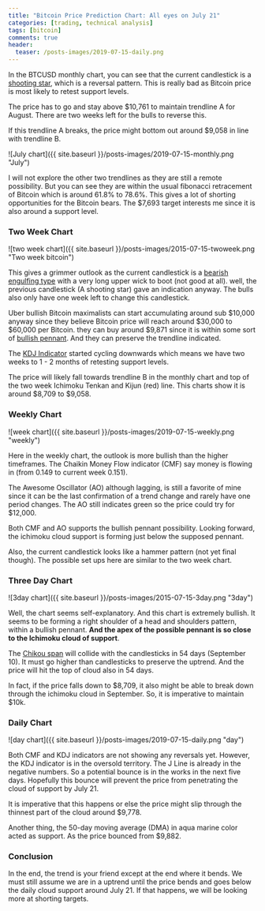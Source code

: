 ```yaml
---
title: "Bitcoin Price Prediction Chart: All eyes on July 21"
categories: [trading, technical analysis]
tags: [bitcoin]
comments: true
header:
  teaser: /posts-images/2019-07-15-daily.png
---
```


In the BTCUSD monthly chart, you can see that the current candlestick is a [shooting star](https://en.wikipedia.org/wiki/Shooting_star_(candlestick_pattern)), which is a reversal pattern. This is really bad as Bitcoin price is most likely to retest support levels.

The price has to go and stay above $10,761 to maintain trendline A for August. There are two weeks left for the bulls to reverse this.

If this trendline A breaks, the price might bottom out around $9,058 in line with trendline B. 

![July chart]({{ site.baseurl }}/posts-images/2019-07-15-monthly.png "July")

I will not explore the other two trendlines as they are still a remote possibility. But you can see they are within the usual fibonacci retracement of Bitcoin which is around 61.8% to 78.6%. This gives a lot of shorting opportunities for the Bitcoin bears. The $7,693 target interests me since it is also around a support level.

### Two Week Chart

![two week chart]({{ site.baseurl }}/posts-images/2015-07-15-twoweek.png "Two week bitcoin")

This gives a grimmer outlook as the current candlestick is a [bearish engulfing type](https://www.investopedia.com/terms/b/bearishengulfingp.asp) with a very long upper wick to boot (not good at all). well, the previous candlestick (A shooting star) gave an indication anyway. The bulls also only have one week left to change this candlestick.

Uber bullish Bitcoin maximalists can start accumulating around sub $10,000 anyway since they believe Bitcoin price will reach around $30,000 to $60,000 per Bitcoin. they can buy around $9,871 since it is within some sort of [bullish pennant](https://traderhq.com/trading-strategies/bullish-pennant-how-to-identify-and-use-it/). And they can preserve the trendline indicated.

The [KDJ Indicator](https://www.tradinginsidertips.com/kdj-indicator) started cycling downwards which means we have two weeks to 1 - 2 months of retesting support levels.

The price will likely fall towards trendline B in the monthly chart and top of the two week Ichimoku Tenkan and Kijun (red) line. This charts show it is around $8,709 to $9,058.

### Weekly Chart

![week chart]({{ site.baseurl }}/posts-images/2019-07-15-weekly.png "weekly")

Here in the weekly chart, the outlook is more bullish than the higher timeframes. The Chaikin Money Flow indicator (CMF) say money is flowing in (from 0.149 to current week 0.151).

The Awesome Oscillator (AO) although lagging, is still a favorite of mine since it can be the last confirmation of a trend change and rarely have one period changes. The AO still indicates green so the price could try for $12,000.

Both CMF and AO supports the bullish pennant possibility. Looking forward, the ichimoku cloud support is forming just below the supposed pennant.

Also, the current candlestick looks like a hammer pattern (not yet final though). The possible set ups here are similar to the two week chart.

### Three Day Chart

![3day chart]({{ site.baseurl }}/posts-images/2015-07-15-3day.png "3day")

Well, the chart seems self-explanatory. And this chart is extremely bullish. It seems to be forming a right shoulder of a head and shoulders pattern, within a bullish pennant. **And the apex of the possible pennant is so close to the Ichimoku cloud of support**.

The [Chikou span](https://www.investopedia.com/terms/c/chikouspan.asp) will collide with the candlesticks in 54 days (September 10). It must go higher than candlesticks to preserve the uptrend. And the price will hit the top of cloud also in 54 days.

In fact, if the price falls down to $8,709, it also might be able to break down through the ichimoku cloud in September. So, it is imperative to maintain $10k.

### Daily Chart

![day chart]({{ site.baseurl }}/posts-images/2019-07-15-daily.png "day")

Both CMF and KDJ indicators are not showing any reversals yet. However, the KDJ indicator is in the oversold territory. The J Line is already in the negative numbers. So a potential bounce is in the works in the next five days. Hopefully this bounce will prevent the price from penetrating the cloud of support by July 21.

It is imperative that this happens or else the price might slip through the thinnest part of the cloud around $9,778.

Another thing, the 50-day moving average (DMA) in aqua marine color acted as support. As the price bounced from $9,882.

### Conclusion

In the end, the trend is your friend except at the end where it bends. We must still assume we are in a uptrend until the price bends and goes below the daily cloud support around July 21. If that happens, we will be looking more at shorting targets.